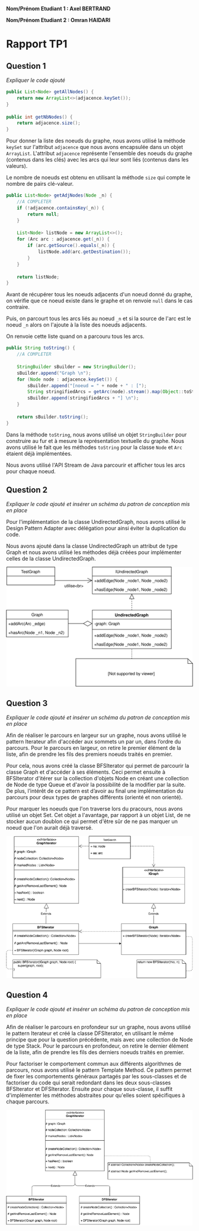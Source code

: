 **Nom/Prénom Etudiant 1 : Axel BERTRAND**

**Nom/Prénom Etudiant 2 : Omran HAIDARI**

# Rapport TP1

## Question 1
*Expliquer le code ajouté*

```java
public List<Node> getAllNodes() {
    return new ArrayList<>(adjacence.keySet());
}

public int getNbNodes() {
    return adjacence.size();
}
```

Pour donner la liste des noeuds du graphe, nous avons utilisé la méthode `keySet` sur l'attribut `adjacence` que nous avons encapsulée dans un objet `ArrayList`. L'attribut `adjacence` représente l'ensemble des noeuds du graphe (contenus dans les clés) avec les arcs qui leur sont liés (contenus dans les valeurs).

Le nombre de noeuds est obtenu en utilisant la méthode `size` qui compte le nombre de pairs clé-valeur.

```java
public List<Node> getAdjNodes(Node _n) {
    //A COMPLETER
    if (!adjacence.containsKey(_n)) {
        return null;
    }

    List<Node> listNode = new ArrayList<>();
    for (Arc arc : adjacence.get(_n)) {
        if (arc.getSource().equals(_n)) {
            listNode.add(arc.getDestination());
        }
    }

    return listNode;
}
```

Avant de récupérer tous les noeuds adjacents d'un noeud donné du graphe, on vérifie que ce noeud existe dans le graphe et on renvoie `null` dans le cas contraire.

Puis, on parcourt tous les arcs liés au noeud `_n` et si la source de l'arc est le noeud `_n` alors on l'ajoute à la liste des noeuds adjacents.

On renvoie cette liste quand on a parcouru tous les arcs.

```java
public String toString() {
    //A COMPLETER

    StringBuilder sBuilder = new StringBuilder();
    sBuilder.append("Graph \n");
    for (Node node : adjacence.keySet()) {
        sBuilder.append("[noeud = " + node + " : [");
        String stringifiedArcs = getArc(node).stream().map(Object::toString).collect(joining(", "));
        sBuilder.append(stringifiedArcs + "] \n");
    }

    return sBuilder.toString();
}
```

Dans la méthode `toString`, nous avons utilisé un objet `StringBuilder` pour construire au fur et 
à mesure la représentation textuelle du graphe. Nous avons utilisé le fait que les méthodes `toString` 
pour la classe `Node` et `Arc` étaient déjà implémentées.

Nous avons utilisé l'API Stream de Java parcourir et afficher tous les arcs pour chaque noeud.

## Question 2
*Expliquer le code ajouté et insérer un schéma du patron de conception mis en place*

Pour l'implémentation de la classe UndirectedGraph, nous avons utilisé le Design Pattern Adapter avec délégation 
pour ainsi éviter la duplication du code.

Nous avons ajouté dans la classe UndirectedGraph un attribut de type Graph et nous avons utilisé les méthodes 
déjà créées pour implémenter celles de la classe UndirectedGraph.

![Diagramme Adapter Pattern](images/Diagramme_Adapter_Pattern.svg)

## Question 3
*Expliquer le code ajouté et insérer un schéma du patron de conception mis en place*

Afin de réaliser le parcours en largeur sur un graphe, nous avons utilisé le pattern Iterateur afin d'accéder aux 
sommets un par un, dans l’ordre du parcours. Pour le parcours en largeur, on retire le premier élément de la liste, afin
 de prendre les fils des premiers noeuds traités en premier.

Pour cela, nous avons créé la classe BFSIterator qui permet de parcourir la classe Graph et d'accéder à ses éléments. 
Ceci permet ensuite à BFSIterator d'itérer sur la collection d'objets Node en créant une collection de Node de type 
Queue et d'avoir la possibilité de la modifier par la suite. De plus, l’intérêt de ce pattern est d’avoir au final une 
implémentation du parcours pour deux types de graphes différents (orienté et non orienté).

Pour marquer les noeuds que l'on traverse lors du pracours, nous avons utilisé un objet Set. Cet objet a l'avantage, par rapport à un objet List, de ne stocker aucun doublon ce qui permet d'être sûr de ne pas marquer un noeud que l'on aurait déjà traversé.

![Diagramme Iterator Pattern](images/Diagramme_Iterator_Pattern.png)

## Question 4
*Expliquer le code ajouté et insérer un schéma du patron de conception mis en place*


Afin de réaliser le parcours en profondeur sur un graphe, nous avons utilisé le pattern Iterateur et créé la classe
DFSIterator, en utilisant le même principe que pour la question précédente, mais avec une collection de Node de type Stack.
Pour le parcours en profondeur, on retire le dernier élément de la liste, afin de prendre les fils des derniers noeuds 
traités en premier.

Pour factoriser le comportement commun aux différents algorithmes de parcours, nous avons utilisé le pattern 
Template Method. Ce pattern permet de fixer les comportements généraux partagés par les sous-classes et de factoriser
du code qui serait redondant dans les deux sous-classes BFSIterator et DFSIterator. Ensuite pour chaque sous-classe, 
il suffit d'implémenter les méthodes abstraites pour qu'elles soient spécifiques à chaque parcours.

![Diagramme Template_Method Pattern](images/Diagramme_Template_Method_Pattern.png)
